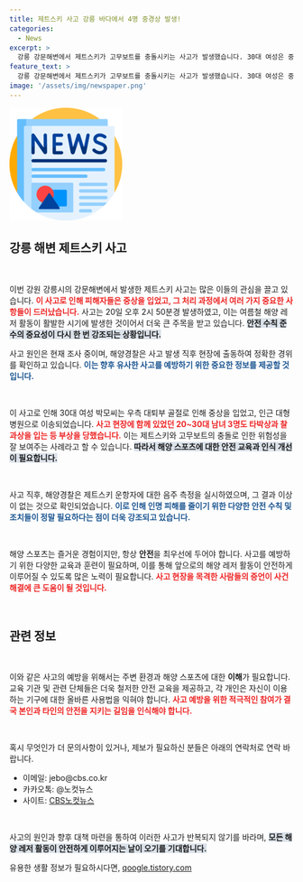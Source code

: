 ```yaml
---
title: 제트스키 사고 강릉 바다에서 4명 중경상 발생!
categories:
  - News
excerpt: >
  강릉 강문해변에서 제트스키가 고무보트를 충돌시키는 사고가 발생했습니다. 30대 여성은 중상을 입고 병원으로 이송되었으며, 다른 탑승자도 부상을 입었습니다. 해경은 사고 경위를 조사 중입니다.
feature_text: >
  강릉 강문해변에서 제트스키가 고무보트를 충돌시키는 사고가 발생했습니다. 30대 여성은 중상을 입고 병원으로 이송되었으며, 다른 탑승자도 부상을 입었습니다. 해경은 사고 경위를 조사 중입니다.
image: '/assets/img/newspaper.png'
---
```


<p><img src="/assets/img/newspaper.png" alt="kimp 속보" /></p>

<h2 data-ke-size="size26">강릉 해변 제트스키 사고</h2>

<p data-ke-size="size16">&nbsp;</p>

<p>이번 강원 강릉시의 강문해변에서 발생한 제트스키 사고는 많은 이들의 관심을 끌고 있습니다. <b><span style="color: #ee2323;">이 사고로 인해 피해자들은 중상을 입었고, 그 처리 과정에서 여러 가지 중요한 사항들이 드러났습니다.</span></b> 사고는 20일 오후 2시 50분경 발생하였고, 이는 여름철 해양 레저 활동이 활발한 시기에 발생한 것이어서 더욱 큰 주목을 받고 있습니다. <b><span style="background-color: #21538527;">안전 수칙 준수의 중요성이 다시 한 번 강조되는 상황입니다.</span></b> </p>

<p>사고 원인은 현재 조사 중이며, 해양경찰은 사고 발생 직후 현장에 출동하여 정확한 경위를 확인하고 있습니다. <b><span style="color: #1a5490;">이는 향후 유사한 사고를 예방하기 위한 중요한 정보를 제공할 것입니다.</span></b> </p>

<p data-ke-size="size16">&nbsp;</p>

<p>이 사고로 인해 30대 여성 박모씨는 우측 대퇴부 골절로 인해 중상을 입었고, 인근 대형 병원으로 이송되었습니다. <b><span style="color: #ee2323;">사고 현장에 함께 있었던 20~30대 남녀 3명도 타박상과 찰과상을 입는 등 부상을 당했습니다.</span></b> 이는 제트스키와 고무보트의 충돌로 인한 위험성을 잘 보여주는 사례라고 할 수 있습니다. <b><span style="background-color: #21538527;">따라서 해양 스포츠에 대한 안전 교육과 인식 개선이 필요합니다.</span></b> </p>

<p data-ke-size="size16">&nbsp;</p>

<p>사고 직후, 해양경찰은 제트스키 운항자에 대한 음주 측정을 실시하였으며, 그 결과 이상이 없는 것으로 확인되었습니다. <b><span style="color: #1a5490;">이로 인해 인명 피해를 줄이기 위한 다양한 안전 수칙 및 조치들이 정말 필요하다는 점이 더욱 강조되고 있습니다.</span></b> </p>

<p data-ke-size="size16">&nbsp;</p>

<p>해양 스포츠는 즐거운 경험이지만, 항상 <b>안전</b>을 최우선에 두어야 합니다. 사고를 예방하기 위한 다양한 교육과 훈련이 필요하며, 이를 통해 앞으로의 해양 레저 활동이 안전하게 이루어질 수 있도록 많은 노력이 필요합니다. <b><span style="color: #ee2323;">사고 현장을 목격한 사람들의 증언이 사건 해결에 큰 도움이 될 것입니다.</span></b> </p>

<p data-ke-size="size16">&nbsp;</p>

<h2 data-ke-size="size26">관련 정보</h2>

<p data-ke-size="size16">&nbsp;</p>

<p>이와 같은 사고의 예방을 위해서는 주변 환경과 해양 스포츠에 대한 <b>이해</b>가 필요합니다. 교육 기관 및 관련 단체들은 더욱 철저한 안전 교육을 제공하고, 각 개인은 자신이 이용하는 기구에 대한 올바른 사용법을 익혀야 합니다. <b><span style="color: #ee2323;">사고 예방을 위한 적극적인 참여가 결국 본인과 타인의 안전을 지키는 길임을 인식해야 합니다.</span></b></p>

<p data-ke-size="size16">&nbsp;</p>

<p>혹시 무엇인가 더 문의사항이 있거나, 제보가 필요하신 분들은 아래의 연락처로 연락 바랍니다. </p>

<ul>
    <li>이메일: jebo@cbs.co.kr</li>
    <li>카카오톡: @노컷뉴스</li>
    <li>사이트: <a href="https://url.kr/b71afn">CBS노컷뉴스</a></li>
</ul>

<p data-ke-size="size16">&nbsp;</p>

<p>사고의 원인과 향후 대책 마련을 통하여 이러한 사고가 반복되지 않기를 바라며, <b><span style="background-color: #21538527;">모든 해양 레저 활동이 안전하게 이루어지는 날이 오기를 기대합니다.</span></b></p>
유용한 생활 정보가 필요하시다면, <a href="https://qoogle.tistory.com" rel="dofollow">qoogle.tistory.com</a>


